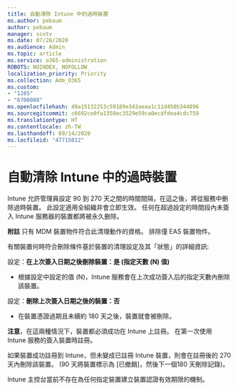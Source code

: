 ```yaml
---
title: 自動清除 Intune 中的過時裝置
ms.author: pebaum
author: pebaum
manager: scotv
ms.date: 07/28/2020
ms.audience: Admin
ms.topic: article
ms.service: o365-administration
ROBOTS: NOINDEX, NOFOLLOW
localization_priority: Priority
ms.collection: Adm_O365
ms.custom:
- "1285"
- "6700008"
ms.openlocfilehash: 49a15132253c59189e343aeaa1c11d450b344896
ms.sourcegitcommit: c6692ce0fa1358ec3529e59ca0ecdfdea4cdc759
ms.translationtype: HT
ms.contentlocale: zh-TW
ms.lasthandoff: 09/14/2020
ms.locfileid: "47715012"
---
```

# <a name="automatic-cleanup-of-stale-devices-in-intune"></a>自動清除 Intune 中的過時裝置

Intune 允許管理員設定 90 到 270 天之間的時間間隔，在這之後，將從服務中删除過時裝置。 此設定適用全組織并會立即生效。 任何在超過設定的時間段內未簽入 Intune 服務器的裝置都將被永久删除。

**附註** 只有 MDM 裝置物件符合此清理動作的資格。 排除僅 EAS 裝置物件。

有關裝置何時符合刪除條件基於裝置的清理設定及其「狀態」的詳細資訊:

設定：**在上次簽入日期之後刪除裝置：是 (指定天數 (N) 值)**

- 根據設定中設定的值 (N)，Intune 服務會在上次成功簽入后的指定天數內刪除該裝置。

設定：**刪除上次簽入日期之後的裝置：否**

- 在裝置憑證過期且未續約 180 天之後，裝置就會被刪除。

**注意**，在這兩種情況下，裝置都必須成功在 Intune 上註冊。 在第一次使用 Intune 服務的簽入裝置時註冊。

如果裝置成功註冊到 Intune，但未變成已註冊 Intune 裝置，則會在註冊後的 270 天內刪除該裝置。 (90 天將裝置標示為 [已撤銷]，然後下一個180 天刪除記錄)。

Intune 主控台當前不存在為任何指定裝置建立裝置認證有效期限的機制。 